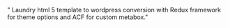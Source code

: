 " Laundry html 5 template to wordpress conversion with Redux framework for theme options and ACF for custom metabox." 
